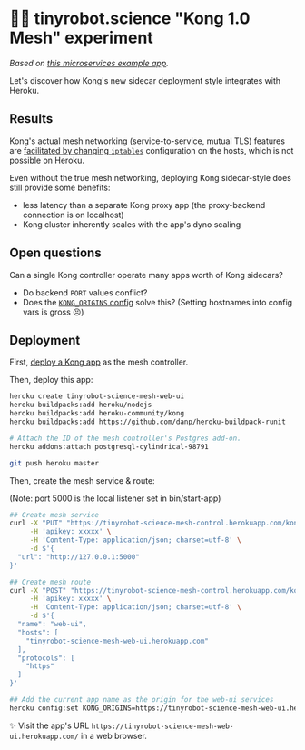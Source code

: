 #  🚧🔬 tinyrobot.science "Kong 1.0 Mesh" experiment

*Based on [this microservices example app](https://github.com/mars/tinyrobot-science-web-ui).*

Let's discover how Kong's new sidecar deployment style integrates with Heroku.

## Results

Kong's actual mesh networking (service-to-service, mutual TLS) features are [facilitated by changing `iptables`](https://docs.konghq.com/1.0.x/streams-and-service-mesh/#step-7-configure-transparent-proxying-rules) configuration on the hosts, which is not possible on Heroku.

Even without the true mesh networking, deploying Kong sidecar-style does still provide some benefits:

- less latency than a separate Kong proxy app (the proxy-backend connection is on localhost)
- Kong cluster inherently scales with the app's dyno scaling

## Open questions

Can a single Kong controller operate many apps worth of Kong sidecars?
  - Do backend `PORT` values conflict?
  - Does the [`KONG_ORIGINS` config](https://docs.konghq.com/1.0.x/streams-and-service-mesh/#the-origins-configuration-option) solve this? (Setting hostnames into config vars is gross 😣)

## Deployment

First, [deploy a Kong app](https://github.com/heroku/heroku-kong) as the mesh controller.

Then, deploy this app:

```bash
heroku create tinyrobot-science-mesh-web-ui
heroku buildpacks:add heroku/nodejs
heroku buildpacks:add heroku-community/kong
heroku buildpacks:add https://github.com/danp/heroku-buildpack-runit

# Attach the ID of the mesh controller's Postgres add-on.
heroku addons:attach postgresql-cylindrical-98791

git push heroku master
```

Then, create the mesh service & route:

(Note: port 5000 is the local listener set in bin/start-app)

```bash
## Create mesh service
curl -X "PUT" "https://tinyrobot-science-mesh-control.herokuapp.com/kong-admin/services/web-ui" \
     -H 'apikey: xxxxx' \
     -H 'Content-Type: application/json; charset=utf-8' \
     -d $'{
  "url": "http://127.0.0.1:5000"
}'

## Create mesh route
curl -X "POST" "https://tinyrobot-science-mesh-control.herokuapp.com/kong-admin/services/web-ui/routes" \
     -H 'apikey: xxxxx' \
     -H 'Content-Type: application/json; charset=utf-8' \
     -d $'{
  "name": "web-ui",
  "hosts": [
    "tinyrobot-science-mesh-web-ui.herokuapp.com"
  ],
  "protocols": [
    "https"
  ]
}'

## Add the current app name as the origin for the web-ui services
heroku config:set KONG_ORIGINS=https://tinyrobot-science-mesh-web-ui.herokuapp.com:443=http://localhost:5000
```

✨ Visit the app's URL `https://tinyrobot-science-mesh-web-ui.herokuapp.com/` in a web browser.
